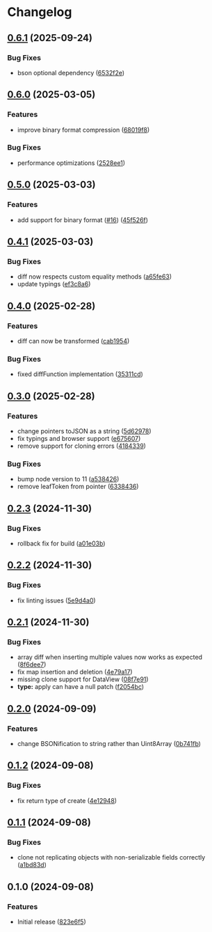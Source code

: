 # Changelog

## [0.6.1](https://github.com/hollandjake/mini-rfc6902/compare/v0.6.0...v0.6.1) (2025-09-24)


### Bug Fixes

* bson optional dependency ([6532f2e](https://github.com/hollandjake/mini-rfc6902/commit/6532f2e3d260923dcf0680f8936974cbffb7c0c0))

## [0.6.0](https://github.com/hollandjake/mini-rfc6902/compare/v0.5.0...v0.6.0) (2025-03-05)


### Features

* improve binary format compression ([68019f8](https://github.com/hollandjake/mini-rfc6902/commit/68019f8e4a3407f46010e6188026a68656455fcc))


### Bug Fixes

* performance optimizations ([2528ee1](https://github.com/hollandjake/mini-rfc6902/commit/2528ee190a4f74a504376d91437981600fd656cd))

## [0.5.0](https://github.com/hollandjake/mini-rfc6902/compare/v0.4.1...v0.5.0) (2025-03-03)


### Features

* add support for binary format ([#16](https://github.com/hollandjake/mini-rfc6902/issues/16)) ([45f526f](https://github.com/hollandjake/mini-rfc6902/commit/45f526f6e16427451b1461e25a2f4a065c962a6c))

## [0.4.1](https://github.com/hollandjake/mini-rfc6902/compare/v0.4.0...v0.4.1) (2025-03-03)


### Bug Fixes

* diff now respects custom equality methods ([a65fe63](https://github.com/hollandjake/mini-rfc6902/commit/a65fe6391a257104080665c3a1f2579bf5a4e69c))
* update typings ([ef3c8a6](https://github.com/hollandjake/mini-rfc6902/commit/ef3c8a64327263b36c74340a42790effd1c55fc0))

## [0.4.0](https://github.com/hollandjake/mini-rfc6902/compare/v0.3.0...v0.4.0) (2025-02-28)


### Features

* diff can now be transformed ([cab1954](https://github.com/hollandjake/mini-rfc6902/commit/cab19541d793512c7288493b53365bfb0ee1474d))


### Bug Fixes

* fixed diffFunction implementation ([35311cd](https://github.com/hollandjake/mini-rfc6902/commit/35311cd759ab5abf5a1d9e02f0d614e4c48dd3a6))

## [0.3.0](https://github.com/hollandjake/mini-rfc6902/compare/v0.2.3...v0.3.0) (2025-02-28)


### Features

* change pointers toJSON as a string ([5d62978](https://github.com/hollandjake/mini-rfc6902/commit/5d62978e5a3c53fe7d8746d4e39316bc1e56982a))
* fix typings and browser support ([e675607](https://github.com/hollandjake/mini-rfc6902/commit/e675607c6aad5b5f0aa97f34ba5b88c8c72b7cf4))
* remove support for cloning errors ([4184339](https://github.com/hollandjake/mini-rfc6902/commit/4184339170ccf52c401fdcec11fc5137b76155fa))


### Bug Fixes

* bump node version to 11 ([a538426](https://github.com/hollandjake/mini-rfc6902/commit/a53842675cd20990520e8ac2cc9cb6d820648563))
* remove leafToken from pointer ([6338436](https://github.com/hollandjake/mini-rfc6902/commit/633843633148fb8cdf53af297c76fd2243fe0e41))

## [0.2.3](https://github.com/hollandjake/mini-rfc6902/compare/v0.2.2...v0.2.3) (2024-11-30)


### Bug Fixes

* rollback fix for build ([a01e03b](https://github.com/hollandjake/mini-rfc6902/commit/a01e03bb7f196b68e9e597427ee25c25a6dc27d1))

## [0.2.2](https://github.com/hollandjake/mini-rfc6902/compare/v0.2.1...v0.2.2) (2024-11-30)


### Bug Fixes

* fix linting issues ([5e9d4a0](https://github.com/hollandjake/mini-rfc6902/commit/5e9d4a0f19ee8b0846cd25de70b8dc97998f9adc))

## [0.2.1](https://github.com/hollandjake/mini-rfc6902/compare/v0.2.0...v0.2.1) (2024-11-30)


### Bug Fixes

* array diff when inserting multiple values now works as expected ([8f6dee7](https://github.com/hollandjake/mini-rfc6902/commit/8f6dee70d334fa3356f427cc17e8bd049dfa04ca))
* fix map insertion and deletion ([4e79a17](https://github.com/hollandjake/mini-rfc6902/commit/4e79a17fac5b3c22c6ecc46b20acfdfa3ff02816))
* missing clone support for DataView ([08f7e91](https://github.com/hollandjake/mini-rfc6902/commit/08f7e91e8d8c93f347dc80e442b6758bdec3fdbd))
* **type:** apply can have a null patch ([f2054bc](https://github.com/hollandjake/mini-rfc6902/commit/f2054bce13ff6719c1a174a22e151de7b3c7b696))

## [0.2.0](https://github.com/hollandjake/mini-rfc6902/compare/v0.1.2...v0.2.0) (2024-09-09)


### Features

* change BSONification to string rather than Uint8Array ([0b741fb](https://github.com/hollandjake/mini-rfc6902/commit/0b741fb03cc7359f4190d0b1fe9987d129b4cbcc))

## [0.1.2](https://github.com/hollandjake/mini-rfc6902/compare/v0.1.1...v0.1.2) (2024-09-08)


### Bug Fixes

* fix return type of create ([4e12948](https://github.com/hollandjake/mini-rfc6902/commit/4e12948686fb5eb672c0174aef09069f5e5059ed))

## [0.1.1](https://github.com/hollandjake/mini-rfc6902/compare/v0.1.0...v0.1.1) (2024-09-08)


### Bug Fixes

* clone not replicating objects with non-serializable fields correctly ([a1bd83d](https://github.com/hollandjake/mini-rfc6902/commit/a1bd83d34587b0c8edd1667134f0954bfc146b59))

## 0.1.0 (2024-09-08)


### Features

* Initial release ([823e6f5](https://github.com/hollandjake/mini-rfc6902/commit/823e6f5a391f279fc2fceb689816ff694deae51e))
